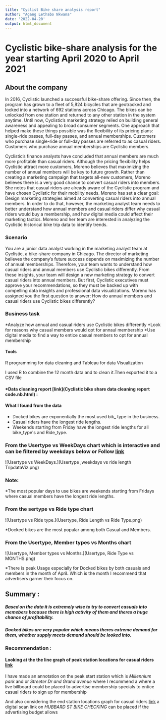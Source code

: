 ```yaml
---
title: "Cyclist Bike share analysis report"
author: "Agang Lethabo Nkwana"
date: '2022-04-20'
output: html_document
---
```

# Cyclistic bike-share analysis for the year starting April 2020 to April 2021

## About the company

In 2016, Cyclistic launched a successful bike-share offering. Since then, the program has grown to a fleet of 5,824 bicycles that are geotracked and locked into a network of 692 stations across Chicago. The bikes can be unlocked from one station and returned to any other station in the system anytime.
Until now, Cyclistic’s marketing strategy relied on building general awareness and appealing to broad consumer segments. One approach that helped make these things possible was the flexibility of its pricing plans: single-ride passes, full-day passes, and annual memberships. Customers who purchase single-ride or full-day passes are referred to as casual riders. Customers who purchase annual memberships are Cyclistic members.

Cyclistic’s finance analysts have concluded that annual members are much more profitable than casual riders. Although the pricing flexibility helps Cyclistic attract more customers, Moreno believes that maximizing the number of annual members will be key to future growth. Rather than creating a marketing campaign that targets all-new customers, Moreno believes there is a very good chance to convert casual riders into members. She notes that casual riders are already aware of the Cyclistic program and have chosen Cyclistic for their mobility needs.
Moreno has set a clear goal: Design marketing strategies aimed at converting casual riders into annual members. In order to do that, however, the marketing analyst team needs to better understand how annual members and casual riders differ why casual riders would buy a membership, and how digital media could affect their marketing tactics. Moreno and her team are interested in analyzing the Cyclistic historical bike trip data to identify trends.

### Scenario

You are a junior data analyst working in the marketing analyst team at Cyclistic, a bike-share company in Chicago. The director of marketing believes the company’s future success depends on maximizing the number of annual memberships. Therefore, your team wants to understand how casual riders and annual members use Cyclistic bikes differently. From these insights, your team will design a new marketing strategy to convert casual riders into annual members. But first, Cyclistic executives must approve your recommendations, so they must be backed up with compelling data insights and professional data visualizations.
Moreno has assigned you the first question to answer: How do annual members and casual riders use Cyclistic bikes differently?

### Business task

*Analyze how annual and casual riders use Cyclistic bikes differently
*Look for reasons why casual members would opt for annaul membership
*Use digital media to find a way to entice casual members to opt for annual membership

#### Tools
R programming for data cleaning and Tableau for data Visualization

I used R to combine the 12 month data and to clean it.Then exported it to a CSV file

#### *Data cleaning report [link](Cyclistic bike share data cleaning report code.nb.html) :

#### What I found from the data
* Docked bikes are exponentially the most used bik_ type in the business.
* Casual riders have the longest ride lengths.
* Weekends starting from Friday have the longest ride lengths for all bike_type's and Ride_type.

### From the Usertype vs WeekDays chart which is interactive and can be filtered by weekdays below or Follow [link](https://public.tableau.com/shared/GJ54XMKCH?:display_count=n&:origin=viz_share_link)
![Usertype vs WeekDays.](Usertype ,weekdays vs ride length TripdataViz.png)

### Note:
*The most popular days to use bikes are weekends starting from Fridays where casual members have the longest ride lengths.

### From the sertype vs Ride type chart

![Usertype vs Ride type.](Usertype, Ride Length vs Ride Type.png)

*Docked bikes are the most popular among both Casual and Members.

### From the Usertype, Member types vs Months chart

![Usertype, Member types vs Months.](Usertype, Ride Type vs MONTHS.png)

*There is peak Usage especially for Docked bikes by both casuals and members in the month of April. Which is the month I recommend that advertisers garner their focus on.

## Summary :

##### Based on the data it is extremely wise to try to convert casuals into memebers because there is high activity of them and theres a huge chance of profitability.
##### Docked bikes are very popular which means theres extreme demand for them, whether supply meets demand should be looked into.

### Recommendation :

#### Looking at the the  line graph of peak station locations for casual riders [link](https://public.tableau.com/shared/2JFG27FFT?:display_count=n&:origin=viz_share_link) 

I have made an annotation on the peak start station which is *Millennium park* and or *Streeter Dr and Grand avenue* where I recommend a where a live billboard could be placed to advertise membership specials to entice casual riders to sign up for membership

And also considering the end station locations graph for casual riders [link](https://public.tableau.com/shared/7W3MX7P42?:display_count=n&:origin=viz_share_link) a digital scan link on *HUBBARD ST BIKE CHECKING* can be placed if the advertising budget allows

